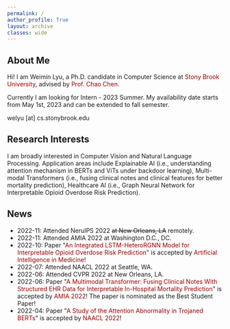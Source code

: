 ```yaml
---
permalink: /
author_profile: True
layout: archive
classes: wide
---
```



<style>a{TEXT-DECORATION:none; color: #990000;}a:hover{TEXT-DECORATION:underline; color: #990000;}</style>

## About Me

Hi! I am Weimin Lyu, a Ph.D. candidate in Computer Science at <a href="https://www.cs.stonybrook.edu/" target="_blank" rel="nofollow">Stony Brook University</a>, advised by <a href="https://chaochen.github.io/index.html" target="_blank" rel="nofollow">Prof. Chao Chen</a>.

<!-- , with expected graduation in Spring 2024.  -->
Currently I am looking for Intern - 2023 Summer. My availability date starts from May 1st, 2023 and can be extended to fall semester. 

welyu [at] cs.stonybrook.edu

## Research Interests

I am broadly interested in Computer Vision and Natural Language Processing. Application areas include Explainable AI (i.e., understanding attention mechanism in BERTs and ViTs under backdoor learning), Multi-modal Transformers (i.e., fusing clinical notes and clinical features for better mortality prediction), Healthcare AI (i.e., Graph Neural Network for Interpretable Opioid Overdose Risk Prediction). 


## News

- 2022-11: Attended NeruIPS 2022 ~~at New Orleans, LA~~ remotely.
- 2022-11: Attended AMIA 2022 at Washington D.C., DC.
- 2022-10: Paper "[An Integrated LSTM-HeteroRGNN Model for Interpretable Opioid Overdose Risk Prediction](https://www.ncbi.nlm.nih.gov/pmc/articles/PMC9630306/)" is accepted by [Artificial Intelligence in Medicine](https://www.sciencedirect.com/journal/artificial-intelligence-in-medicine)! 
- 2022-07: Attended NAACL 2022 at Seattle, WA.
- 2022-06: Attended CVPR 2022 at New Orleans, LA.
- 2022-06: Paper "[A Multimodal Transformer: Fusing Clinical Notes With Structured EHR Data for Interpretable In-Hospital Mortality Prediction](https://arxiv.org/abs/2208.10240)" is accepted by [AMIA 2022](https://amia.org/education-events/annual-symposium)! The paper is nominated as the Best Student Paper!
- 2022-04: Paper "[A Study of the Attention Abnormality in Trojaned BERTs](https://aclanthology.org/2022.naacl-main.348/)" is accepted by [NAACL 2022](https://2022.naacl.org/)! 



